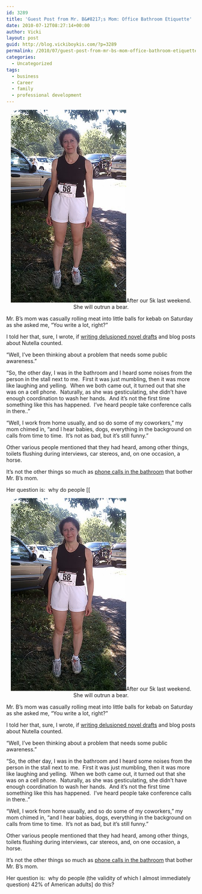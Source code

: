 ```yaml
---
id: 3289
title: 'Guest Post from Mr. B&#8217;s Mom: Office Bathroom Etiquette'
date: 2010-07-12T08:27:14+00:00
author: Vicki
layout: post
guid: http://blog.vickiboykis.com/?p=3289
permalink: /2010/07/guest-post-from-mr-bs-mom-office-bathroom-etiquette/
categories:
  - Uncategorized
tags:
  - business
  - Career
  - family
  - professional development
---
```

<p style="text-align: center;">
  <a href="https://raw.githubusercontent.com/veekaybee/wlb/gh-pages/assets/images/2010/07/IMAG0192.jpg"><img class="aligncenter size-full wp-image-3291" title="IMAG0192" src="https://raw.githubusercontent.com/veekaybee/wlb/gh-pages/assets/images/2010/07/IMAG0192.jpg" alt="" width="307" height="512" /></a>After our 5k last weekend. She will outrun a bear.
</p>

Mr. B&#8217;s mom was casually rolling meat into little balls for kebab on Saturday as she asked me, &#8220;You write a lot, right?&#8221;

I told her that, sure, I wrote, if [writing delusioned novel drafts](http://blog.vickiboykis.com/2010/02/18/im-going-to-fire-my-editor/) and blog posts about Nutella counted.

&#8220;Well, I&#8217;ve been thinking about a problem that needs some public awareness.&#8221;

&#8220;So, the other day, I was in the bathroom and I heard some noises from the person in the stall next to me.  First it was just mumbling, then it was more like laughing and yelling.  When we both came out, it turned out that she was on a cell phone.  Naturally, as she was gesticulating, she didn&#8217;t have enough coordination to wash her hands.  And it&#8217;s not the first time something like this has happened.  I&#8217;ve heard people take conference calls in there..&#8221;

&#8220;Well, I work from home usually, and so do some of my coworkers,&#8221; my mom chimed in, &#8220;and I hear babies, dogs, everything in the background on calls from time to time.  It&#8217;s not as bad, but it&#8217;s still funny.&#8221;

Other various people mentioned that they had heard, among other things, toilets flushing during interviews, car stereos, and, on one occasion, a horse.

It&#8217;s not the other things so much as [phone calls in the bathroom](http://www.snopes.com/embarrass/mistaken/stall.asp) that bother Mr. B&#8217;s mom.

Her question is:  why do people [[<p style="text-align: center;">
  <a href="https://raw.githubusercontent.com/veekaybee/wlb/gh-pages/assets/images/2010/07/IMAG0192.jpg"><img class="aligncenter size-full wp-image-3291" title="IMAG0192" src="https://raw.githubusercontent.com/veekaybee/wlb/gh-pages/assets/images/2010/07/IMAG0192.jpg" alt="" width="307" height="512" /></a>After our 5k last weekend. She will outrun a bear.
</p>

Mr. B&#8217;s mom was casually rolling meat into little balls for kebab on Saturday as she asked me, &#8220;You write a lot, right?&#8221;

I told her that, sure, I wrote, if [writing delusioned novel drafts](http://blog.vickiboykis.com/2010/02/18/im-going-to-fire-my-editor/) and blog posts about Nutella counted.

&#8220;Well, I&#8217;ve been thinking about a problem that needs some public awareness.&#8221;

&#8220;So, the other day, I was in the bathroom and I heard some noises from the person in the stall next to me.  First it was just mumbling, then it was more like laughing and yelling.  When we both came out, it turned out that she was on a cell phone.  Naturally, as she was gesticulating, she didn&#8217;t have enough coordination to wash her hands.  And it&#8217;s not the first time something like this has happened.  I&#8217;ve heard people take conference calls in there..&#8221;

&#8220;Well, I work from home usually, and so do some of my coworkers,&#8221; my mom chimed in, &#8220;and I hear babies, dogs, everything in the background on calls from time to time.  It&#8217;s not as bad, but it&#8217;s still funny.&#8221;

Other various people mentioned that they had heard, among other things, toilets flushing during interviews, car stereos, and, on one occasion, a horse.

It&#8217;s not the other things so much as [phone calls in the bathroom](http://www.snopes.com/embarrass/mistaken/stall.asp) that bother Mr. B&#8217;s mom.

Her question is:  why do people [](http://www.switched.com/2009/05/11/42-percent-of-americans-use-their-cell-phones-in-the-bathroom/) (the validity of which I almost immediately question) 42% of American adults] do this?